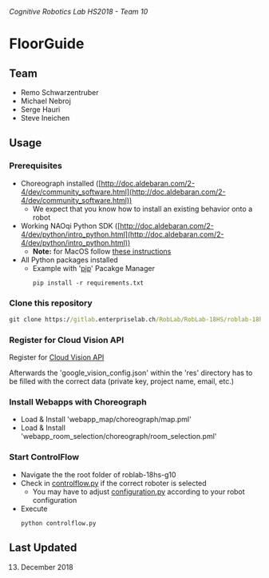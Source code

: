 _Cognitive Robotics Lab HS2018 - Team 10_

# FloorGuide

## Team
* Remo Schwarzentruber
* Michael Nebroj
* Serge Hauri
* Steve Ineichen

## Usage
### Prerequisites
* Choreograph installed ([http://doc.aldebaran.com/2-4/dev/community_software.html](http://doc.aldebaran.com/2-4/dev/community_software.html))
    * We expect that you know how to install an existing behavior onto a robot
* Working NAOqi Python SDK ([http://doc.aldebaran.com/2-4/dev/python/intro_python.html](http://doc.aldebaran.com/2-4/dev/python/intro_python.html))
    * **Note:** for MacOS follow [these instructions](https://github.com/tschibu/pepper-nao-python-installation-mac)
* All Python packages installed
    * Example with '[pip](https://pypi.org/project/pip/)' Pacakge Manager
        ```
        pip install -r requirements.txt
        ```

### Clone this repository
```cmd
git clone https://gitlab.enterpriselab.ch/RobLab/RobLab-18HS/roblab-18hs-g10
```

### Register for Cloud Vision API
Register for [Cloud Vision API](https://cloud.google.com/docs/authentication/api-keys?hl=de&visit_id=636803038076480516-667118898&rd=1)

Afterwards the 'google_vision_config.json' within the 'res' directory has to be filled with the correct data (private key, project name, email, etc.)

### Install Webapps with Choreograph
* Load & Install 'webapp_map/choreograph/map.pml'
* Load & Install 'webapp_room_selection/choreograph/room_selection.pml'

### Start ControlFlow
* Navigate the the root folder of roblab-18hs-g10
* Check in [controlflow.py](controlflow.py) if the correct roboter is selected
    * You may have to adjust [configuration.py](configuration.py) according to your robot configuration
* Execute
    ```
    python controlflow.py
    ```

## Last Updated
13. December 2018